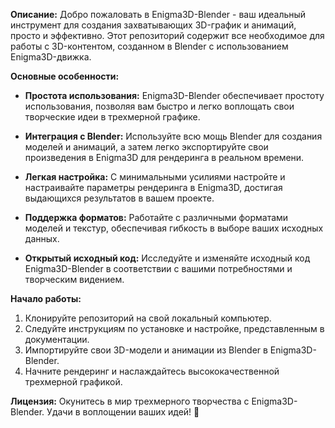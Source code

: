 **Описание:**
Добро пожаловать в Enigma3D-Blender - ваш идеальный инструмент для создания захватывающих 3D-график и анимаций, просто и эффективно. Этот репозиторий содержит все необходимое для работы с 3D-контентом, созданном в Blender с использованием Enigma3D-движка.

**Основные особенности:**
- **Простота использования:** Enigma3D-Blender обеспечивает простоту использования, позволяя вам быстро и легко воплощать свои творческие идеи в трехмерной графике.

- **Интеграция с Blender:** Используйте всю мощь Blender для создания моделей и анимаций, а затем легко экспортируйте свои произведения в Enigma3D для рендеринга в реальном времени.

- **Легкая настройка:** С минимальными усилиями настройте и настраивайте параметры рендеринга в Enigma3D, достигая выдающихся результатов в вашем проекте.

- **Поддержка форматов:** Работайте с различными форматами моделей и текстур, обеспечивая гибкость в выборе ваших исходных данных.

- **Открытый исходный код:** Исследуйте и изменяйте исходный код Enigma3D-Blender в соответствии с вашими потребностями и творческим видением.

**Начало работы:**
1. Клонируйте репозиторий на свой локальный компьютер.
2. Следуйте инструкциям по установке и настройке, представленным в документации.
3. Импортируйте свои 3D-модели и анимации из Blender в Enigma3D-Blender.
4. Начните рендеринг и наслаждайтесь высококачественной трехмерной графикой.

**Лицензия:**
Окунитесь в мир трехмерного творчества с Enigma3D-Blender. Удачи в воплощении ваших идей! 🌟

